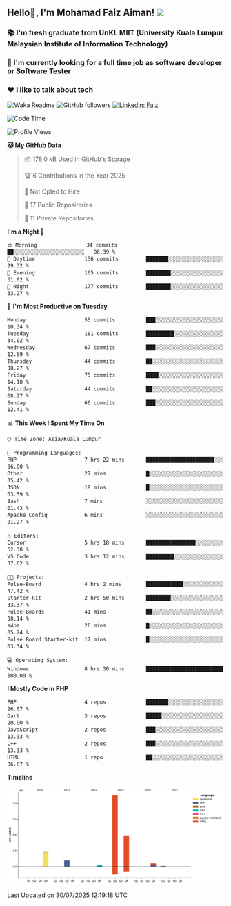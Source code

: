 <h2> Hello👋, I'm Mohamad Faiz Aiman! <img src="https://media.giphy.com/media/12oufCB0MyZ1Go/giphy.gif" width="50"></h2>

### 📚 I'm fresh graduate from UnKL MIIT (University Kuala Lumpur Malaysian Institute of Information Technology)
###  🔭 I'm currently looking for a full time job as software developer or Software Tester
###  ❤️ I like to talk about tech 


![Waka Readme](https://github.com/anmol098/anmol098/workflows/Waka%20Readme/badge.svg)
![GitHub followers](https://img.shields.io/github/followers/faizaiman?label=Follow&style=social)
[![Linkedin: Faiz](https://img.shields.io/badge/-Faiz-blue?style=flat-square&logo=Linkedin&logoColor=white&link=https://www.linkedin.com/in/mohamad-faiz-aiman-623747192/)](https://www.linkedin.com/in/mohamad-faiz-aiman-623747192/)

<!--START_SECTION:waka-->
![Code Time](http://img.shields.io/badge/Code%20Time-372%20hrs%2037%20mins-blue)

![Profile Views](http://img.shields.io/badge/Profile%20Views-3-blue)

**🐱 My GitHub Data** 

> 📦 178.0 kB Used in GitHub's Storage 
 > 
> 🏆 6 Contributions in the Year 2025
 > 
> 🚫 Not Opted to Hire
 > 
> 📜 17 Public Repositories 
 > 
> 🔑 11 Private Repositories 
 > 
**I'm a Night 🦉** 

```text
🌞 Morning                34 commits          ██░░░░░░░░░░░░░░░░░░░░░░░   06.39 % 
🌆 Daytime                156 commits         ███████░░░░░░░░░░░░░░░░░░   29.32 % 
🌃 Evening                165 commits         ████████░░░░░░░░░░░░░░░░░   31.02 % 
🌙 Night                  177 commits         ████████░░░░░░░░░░░░░░░░░   33.27 % 
```
📅 **I'm Most Productive on Tuesday** 

```text
Monday                   55 commits          ███░░░░░░░░░░░░░░░░░░░░░░   10.34 % 
Tuesday                  181 commits         █████████░░░░░░░░░░░░░░░░   34.02 % 
Wednesday                67 commits          ███░░░░░░░░░░░░░░░░░░░░░░   12.59 % 
Thursday                 44 commits          ██░░░░░░░░░░░░░░░░░░░░░░░   08.27 % 
Friday                   75 commits          ████░░░░░░░░░░░░░░░░░░░░░   14.10 % 
Saturday                 44 commits          ██░░░░░░░░░░░░░░░░░░░░░░░   08.27 % 
Sunday                   66 commits          ███░░░░░░░░░░░░░░░░░░░░░░   12.41 % 
```


📊 **This Week I Spent My Time On** 

```text
🕑︎ Time Zone: Asia/Kuala_Lumpur

💬 Programming Languages: 
PHP                      7 hrs 22 mins       ██████████████████████░░░   86.60 % 
Other                    27 mins             █░░░░░░░░░░░░░░░░░░░░░░░░   05.42 % 
JSON                     18 mins             █░░░░░░░░░░░░░░░░░░░░░░░░   03.59 % 
Bash                     7 mins              ░░░░░░░░░░░░░░░░░░░░░░░░░   01.43 % 
Apache Config            6 mins              ░░░░░░░░░░░░░░░░░░░░░░░░░   01.27 % 

🔥 Editors: 
Cursor                   5 hrs 18 mins       ████████████████░░░░░░░░░   62.38 % 
VS Code                  3 hrs 12 mins       █████████░░░░░░░░░░░░░░░░   37.62 % 

🐱‍💻 Projects: 
Pulse-Board              4 hrs 2 mins        ████████████░░░░░░░░░░░░░   47.42 % 
Starter-kit              2 hrs 50 mins       ████████░░░░░░░░░░░░░░░░░   33.37 % 
Pulse-Boards             41 mins             ██░░░░░░░░░░░░░░░░░░░░░░░   08.14 % 
s4pa                     26 mins             █░░░░░░░░░░░░░░░░░░░░░░░░   05.24 % 
Pulse Board Starter-kit  17 mins             █░░░░░░░░░░░░░░░░░░░░░░░░   03.34 % 

💻 Operating System: 
Windows                  8 hrs 30 mins       █████████████████████████   100.00 % 
```

**I Mostly Code in PHP** 

```text
PHP                      4 repos             ███████░░░░░░░░░░░░░░░░░░   26.67 % 
Dart                     3 repos             █████░░░░░░░░░░░░░░░░░░░░   20.00 % 
JavaScript               2 repos             ███░░░░░░░░░░░░░░░░░░░░░░   13.33 % 
C++                      2 repos             ███░░░░░░░░░░░░░░░░░░░░░░   13.33 % 
HTML                     1 repo              ██░░░░░░░░░░░░░░░░░░░░░░░   06.67 % 
```



**Timeline**

![Lines of Code chart](https://raw.githubusercontent.com/faizaiman/faizaiman/main/assets/bar_graph.png)


 Last Updated on 30/07/2025 12:19:18 UTC
<!--END_SECTION:waka-->
